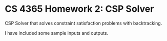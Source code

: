 # CS 4365 Homework 2: CSP Solver

CSP Solver that solves constraint satisfaction problems with backtracking.

I have included some sample inputs and outputs.
